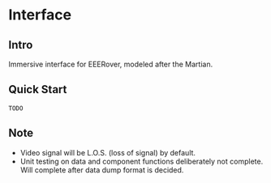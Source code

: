 # Interface

## Intro

Immersive interface for EEERover, modeled after the Martian.

## Quick Start

`TODO`

## Note

- Video signal will be L.O.S. (loss of signal) by default.
- Unit testing on data and component functions deliberately not complete. Will complete after data dump format is decided.
